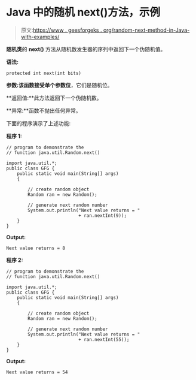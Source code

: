 # Java 中的随机 next()方法，示例

> 原文:[https://www . geesforgeks . org/random-next-method-in-Java-with-examples/](https://www.geeksforgeeks.org/random-next-method-in-java-with-examples/)

**随机类**的 **next()** 方法从随机数发生器的序列中返回下一个伪随机值。

**语法:**

```
protected int next(int bits)

```

**参数:**该函数接受单个参数**位**，它们是随机位。

**返回值:**此方法返回下一个伪随机数。

**异常:**函数不抛出任何异常。

下面的程序演示了上述功能:

**程序 1:**

```
// program to demonstrate the
// function java.util.Random.next()

import java.util.*;
public class GFG {
    public static void main(String[] args)
    {

        // create random object
        Random ran = new Random();

        // generate next random number
        System.out.println("Next value returns = "
                           + ran.nextInt(9));
    }
}
```

**Output:**

```
Next value returns = 8

```

**程序 2:**

```
// program to demonstrate the
// function java.util.Random.next()

import java.util.*;
public class GFG {
    public static void main(String[] args)
    {

        // create random object
        Random ran = new Random();

        // generate next random number
        System.out.println("Next value returns = "
                           + ran.nextInt(55));
    }
}
```

**Output:**

```
Next value returns = 54

```